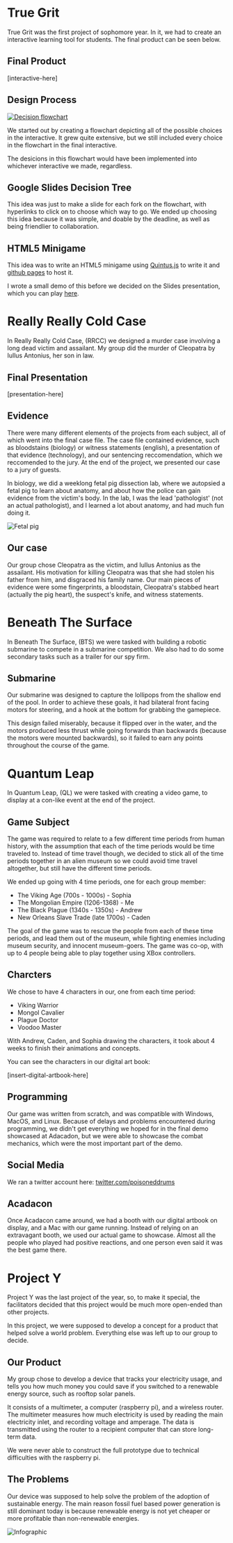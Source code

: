 True Grit
=========

True Grit was the first project of sophomore year. In it, we had to create an interactive learning tool for students. The final product can be seen below.

Final Product
-------------
[interactive-here]

Design Process
--------------

[![Decision flowchart](images/true-grit-decision-flowchart.png)](images/true-grit-decision-flowchart-fullres.png)

We started out by creating a flowchart depicting all of the possible choices in the interactive. It grew quite extensive, but we still included every choice in the flowchart in the final interactive.

The desicions in this flowchart would have been implemented into whichever interactive we made, regardless.

Google Slides Decision Tree
---------------------------

This idea was just to make a slide for each fork on the flowchart, with hyperlinks to click on to choose which way to go. We ended up choosing this idea because it was simple, and doable by the deadline, as well as being friendlier to collaboration.

HTML5 Minigame
--------------

This idea was to write an HTML5 minigame using [Quintus.js](http://www.html5quintus.com) to write it and [github pages](https://pages.github.com) to host it.

I wrote a small demo of this before we decided on the Slides presentation, which you can play [here](true-grit-minigame/index.html).

Really Really Cold Case
=======================

In Really Really Cold Case, (RRCC) we designed a murder case involving a long dead victim and assailant. My group did the murder of Cleopatra by Iullus Antonius, her son in law.

Final Presentation
------------------
[presentation-here]

Evidence
--------
There were many different elements of the projects from each subject, all of which went into the final case file. The case file contained evidence, such as bloodstains (biology) or witness statements (english), a presentation of that evidence (technology), and our sentencing reccomendation, which we reccomended to the jury. At the end of the project, we presented our case to a jury of guests.

In biology, we did a weeklong fetal pig dissection lab, where we autopsied a fetal pig to learn about anatomy, and about how the police can gain evidence from the victim's body. In the lab, I was the lead 'pathologist' (not an actual pathologist), and I learned a lot about anatomy, and had much fun doing it.

![Fetal pig](images/rrcc-pig-body-cavity.jpg)

Our case
--------
Our group chose Cleopatra as the victim, and Iullus Antonius as the assailant. His motivation for killing Cleopatra was that she had stolen his father from him, and disgraced his family name. Our main pieces of evidence were some fingerprints, a bloodstain, Cleopatra's stabbed heart (actually the pig heart), the suspect's knife, and witness statements.

Beneath The Surface
===================

In Beneath The Surface, (BTS) we were tasked with building a robotic submarine to compete in a submarine competition. We also had to do some secondary tasks such as a trailer for our spy firm.

Submarine
---------

Our submarine was designed to capture the lollipops from the shallow end of the pool. In order to achieve these goals, it had bilateral front facing motors for steering, and a hook at the bottom for grabbing the gamepiece.

This design failed miserably, because it flipped over in the water, and the motors produced less thrust while going forwards than backwards (because the motors were mounted backwards), so it failed to earn any points throughout the course of the game.

Quantum Leap
============

In Quantum Leap, (QL) we were tasked with creating a video game, to display at a con-like event at the end of the project.

Game Subject
------------

The game was required to relate to a few different time periods from human history, with the assumption that each of the time periods would be time traveled to. Instead of time travel though, we decided to stick all of the time periods together in an alien museum so we could avoid time travel altogether, but still have the different time periods.

We ended up going with 4 time periods, one for each group member:

 - The Viking Age (700s - 1000s) - Sophia
 - The Mongolian Empire (1206-1368) - Me
 - The Black Plague (1340s - 1350s) - Andrew
 - New Orleans Slave Trade (late 1700s) - Caden

The goal of the game was to rescue the people from each of these time periods, and lead them out of the museum, while fighting enemies including museum security, and innocent museum-goers. The game was co-op, with up to 4 people being able to play together using XBox controllers.

Charcters
---------

We chose to have 4 characters in our, one from each time period:

 - Viking Warrior
 - Mongol Cavalier
 - Plague Doctor
 - Voodoo Master

With Andrew, Caden, and Sophia drawing the characters, it took about 4 weeks to finish their animations and concepts.

You can see the characters in our digital art book:

[insert-digital-artbook-here]

Programming
-----------

Our game was written from scratch, and was compatible with Windows, MacOS, and Linux. Because of delays and problems encountered during programming, we didn't get everything we hoped for in the final demo showcased at Adacadon, but we were able to showcase the combat mechanics, which were the most important part of the demo.

Social Media
------------

We ran a twitter account here: [twitter.com/poisoneddrums](https://www.twitter.com/poisoneddrums)

Acadacon
--------

Once Acadacon came around, we had a booth with our digital artbook on display, and a Mac with our game running. Instead of relying on an extravagant booth, we used our actual game to showcase. Almost all the people who played had positive reactions, and one person even said it was the best game there.

Project Y
=========

Project Y was the last project of the year, so, to make it special, the facilitators decided that this project would be much more open-ended than other projects.

In this project, we were supposed to develop a concept for a product that helped solve a world problem. Everything else was left up to our group to decide.

Our Product
-----------

My group chose to develop a device that tracks your electricity usage, and tells you how much money you could save if you switched to a renewable energy source, such as rooftop solar panels.

It consists of a multimeter, a computer (raspberry pi), and a wireless router. The multimeter measures how much electricity is used by reading the main electricity inlet, and recording voltage and amperage. The data is transmitted using the router to a recipient computer that can store long-term data.

We were never able to construct the full prototype due to technical difficulties with the raspberry pi.

The Problems
------------

Our device was supposed to help solve the problem of the adoption of sustainable energy. The main reason fossil fuel based power generation is still dominant today is because renewable energy is not yet cheaper or more profitable than non-renewable energies.

![Infographic](images/py-infographic.png)
